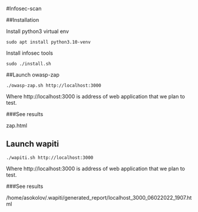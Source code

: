 #Infosec-scan


##Installation

Install python3 virtual env

`sudo apt install python3.10-venv`

Install infosec tools

`sudo ./install.sh`

##Launch owasp-zap

`./owasp-zap.sh http://localhost:3000`

Where http://localhost:3000 is address of web application that we plan to test.

###See results

zap.html

## Launch wapiti

`./wapiti.sh http://localhost:3000`

Where http://localhost:3000 is address of web application that we plan to test.

###See results

/home/asokolov/.wapiti/generated_report/localhost_3000_06022022_1907.html


